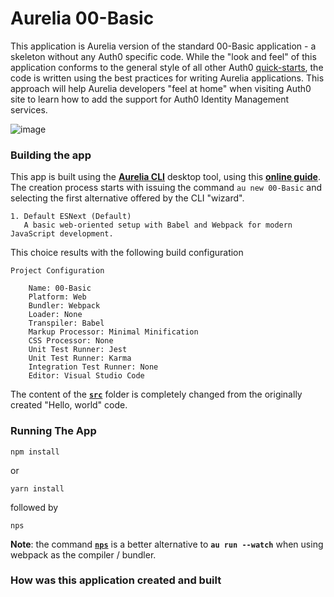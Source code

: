 # Aurelia 00-Basic
This application is Aurelia version of the standard 00-Basic application - a skeleton without any Auth0 specific code. While the "look and feel" of this application conforms to the general style of all other Auth0 [quick-starts](https://auth0.com/docs/quickstarts), the code is written using the best practices for writing Aurelia applications. This approach will help Aurelia developers "feel at home" when visiting Auth0 site to learn how to add the support for Auth0 Identity Management services.

![image](https://user-images.githubusercontent.com/2712405/40130788-144f2114-5906-11e8-987c-1155d7d3e711.png)

### Building the app

This app is built using the **[Aurelia CLI](https://www.npmjs.com/package/aurelia-cli)** desktop tool, using this **[online guide](https://aurelia.io/docs/cli)**. The creation process starts with issuing the command `au new 00-Basic` and selecting the first alternative offered by the CLI "wizard".
```
1. Default ESNext (Default)
   A basic web-oriented setup with Babel and Webpack for modern JavaScript development.
```

This choice results with the following build configuration
```
Project Configuration

    Name: 00-Basic
    Platform: Web
    Bundler: Webpack
    Loader: None
    Transpiler: Babel
    Markup Processor: Minimal Minification
    CSS Processor: None
    Unit Test Runner: Jest
    Unit Test Runner: Karma
    Integration Test Runner: None
    Editor: Visual Studio Code
```

The content of the **[`src`](https://github.com/aurelia-auth0/new-samples/tree/master/esnext-webpack/00-Basic/src)** folder is completely changed from the originally created "Hello, world" code.

### Running The App

```
npm install
```

or 

```
yarn install
```

followed by 
```
nps
```


**Note**: the command **[`nps`](https://www.npmjs.com/package/nps)** is a better alternative to **`au run --watch`** when using webpack as the compiler / bundler.

### How was this application created and built
